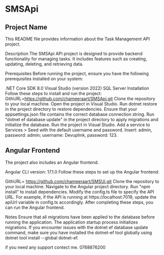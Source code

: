 # SMSApi



## Project Name

This README file provides information about the Task Management API project.

Description
The SMSApi API project is designed to provide backend functionality for managing tasks. It includes features such as creating, updating, deleting, and retrieving data.

Prerequisites
Before running the project, ensure you have the following prerequisites installed on your system:

.NET Core SDK 8.0
Visual Studio (version 2022)
SQL Server 
Installation
Follow these steps to install and run the project:
GithURL=https://github.com/chameeraart/SMSApi.git
Clone the repository to your local machine.
Open the project in Visual Studio.
Run dotnet restore in the project directory to restore dependencies.
Ensure that your appsettings.json file contains the correct database connection string.
Run "dotnet ef database update" in the project directory to apply migrations and initialize the database.
Run the project in Visual Studio.
Add a service to Services > Seed with the default username and password. Insert: admin, password: admin; username: Devuplink, password: 123.
## Angular Frontend

The project also includes an Angular frontend.

Angular CLI version: 17.1.0
Follow these steps to set up the Angular frontend:

GithURL= https://github.com/chameeraart/SMSUi.git
Clone the repository to your local machine.
Navigate to the Angular project directory.
Run "npm install" to install dependencies.
Modify the config.ts file to specify the API URL. For example, if the API is running at https://localhost:7019, update the apiUrl variable in config.ts accordingly.
After completing these steps, you can run the Angular frontend.

Notes
Ensure that all migrations have been applied to the database before running the application.
The application startup process initializes migrations.
If you encounter issues with the dotnet ef database update command, make sure you have installed the dotnet-ef tool globally using dotnet tool install --global dotnet-ef.

if you need any support contect me. 0768876200











